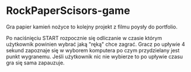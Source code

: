 # RockPaperScisors-game

Gra papier kamień nożyce to kolejny projekt z filmu poysły do portfolio.

Po naciśnięciu START rozpocznie się odliczanie w	czasie	którym użytkownik powinien wybrać jaką "ręką" chce zagrać. 
Gracz po upływie 4 sekund zapoznaje się w wyborem komputera po czym przydzielany jest punkt wygranemu. 
Jeśli użytkownik nic nie wybierze to po upływie czasu gra się sama zapauzuje. 
